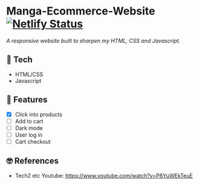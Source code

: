 # Manga-Ecommerce-Website [![Netlify Status](https://api.netlify.com/api/v1/badges/245b6394-10fe-4104-82cd-6e4da257c052/deploy-status)](https://app.netlify.com/sites/mangadab21/deploys)

*A responsive website built to sharpen my HTML, CSS and Javascript.*

## 🧪 Tech
- HTML/CSS
- Javascript

## 🎈 Features
- [x] Click into products
- [ ] Add to cart
- [ ] Dark mode
- [ ] User log in
- [ ] Cart checkout

## 🤓 References 
- Tech2 etc Youtube: https://www.youtube.com/watch?v=P8YuWEkTeuE

